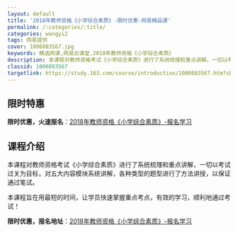 ```yaml
---
layout: default
title: '2018年教师资格《小学综合素质》-限时优惠-网易精品课'
permalink: /:categories/:title/
categories: wangyi2
tags: 网易提供
cover: 1006083567.jpg
keywords: 精选网课,网易云课堂,2018年教师资格《小学综合素质》
description: 本课程对教师资格考试《小学综合素质》进行了系统梳理和重点讲解，一切以考试过关为目标，对五大内容模块系统讲解，各种类型的题
classid: 1006083567
targetlink: https://study.163.com/course/introduction/1006083567.htm?share=1&shareId=1025206652&utm_campaign=share&utm_medium=iphoneShare&utm_source=&utm_u=1025206652
---
```


## 限时特惠

**限时优惠，火速报名**：[2018年教师资格《小学综合素质》-报名学习](https://study.163.com/course/introduction/1006083567.htm?share=1&shareId=1025206652&utm_campaign=share&utm_medium=iphoneShare&utm_source=&utm_u=1025206652)

## 课程介绍

本课程对教师资格考试《小学综合素质》进行了系统梳理和重点讲解，一切以考试过关为目标，对五大内容模块系统讲解，各种类型的题型进行了方法讲授，以保证通过笔试。

本课程旨在用最短的时间，让学员快速掌握重点考点，有效的学习，顺利地通过考试！

**限时优惠，报名地址**：[2018年教师资格《小学综合素质》-报名学习](https://study.163.com/course/introduction/1006083567.htm?share=1&shareId=1025206652&utm_campaign=share&utm_medium=iphoneShare&utm_source=&utm_u=1025206652)

